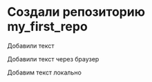 # Создали репозиторию my_first_repo

Добавили текст

Добавили текст через браузер

Добавим текст локально
